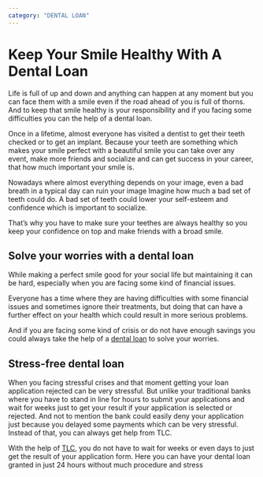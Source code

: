 ```yaml
---
category: "DENTAL LOAN"
---
```


# Keep Your Smile Healthy With A Dental Loan

Life is full of up and down and anything can happen at any moment but you can face them with a smile even if the road ahead of you is full of thorns. And to keep that smile healthy is your responsibility and if you facing some difficulties you can the help of a dental loan.

Once in a lifetime, almost everyone has visited a dentist to get their teeth checked or to get an implant. Because your teeth are something which makes your smile perfect with a beautiful smile you can take over any event, make more friends and socialize and can get success in your career, that how much important your smile is.

Nowadays where almost everything depends on your image, even a bad breath in a typical day can ruin your image Imagine how much a bad set of teeth could do. A bad set of teeth could lower your self-esteem and confidence which is important to socialize.

That’s why you have to make sure your teethes are always healthy so you keep your confidence on top and make friends with a broad smile.

## Solve your worries with a dental loan

While making a perfect smile good for your social life but maintaining it can be hard, especially when you are facing some kind of financial issues.

Everyone has a time where they are having difficulties with some financial issues and sometimes ignore their treatments, but doing that can have a further effect on your health which could result in more serious problems.

And if you are facing some kind of crisis or do not have enough savings you could always take the help of a [dental loan](https://dental.tlc.com.au/dental/) to solve your worries.

## Stress-free dental loan

When you facing stressful crises and that moment getting your loan application rejected can be very stressful. But unlike your traditional banks where you have to stand in line for hours to submit your applications and wait for weeks just to get your result if your application is selected or rejected. And not to mention the bank could easily deny your application just because you delayed some payments which can be very stressful. Instead of that, you can always get help from TLC.

With the help of [TLC](https://tlc.com.au/), you do not have to wait for weeks or even days to just get the result of your application form. Here you can have your dental loan granted in just 24 hours without much procedure and stress
